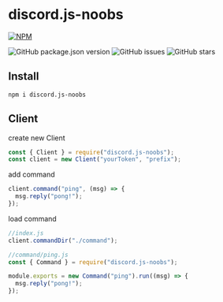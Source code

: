 # discord.js-noobs

[![NPM](https://nodei.co/npm/quickcord.png)](https://nodei.co/npm/discord.js-noobs/)

![GitHub package.json version](https://img.shields.io/github/package-json/v/Mikan-OwO/discord.js-noobs)
![GitHub issues](https://img.shields.io/github/issues/Mikan-OwO/discord.js-noobs)
![GitHub stars](https://img.shields.io/github/stars/Mikan-OwO/discord.js-noobs?style=social)

## Install

```shell
npm i discord.js-noobs
```

## Client

create new Client

```js
const { Client } = require("discord.js-noobs");
const client = new Client("yourToken", "prefix");
```

add command

```js
client.command("ping", (msg) => {
  msg.reply("pong!");
});
```

load command

```js
//index.js
client.commandDir("./command");

//command/ping.js
const { Command } = require("discord.js-noobs");

module.exports = new Command("ping").run((msg) => {
  msg.reply("pong!");
});
```
